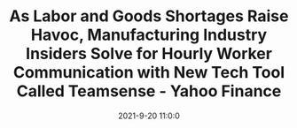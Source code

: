 ---
"title": "As Labor and Goods Shortages Raise Havoc, Manufacturing Industry Insiders Solve for Hourly Worker Communication with New Tech Tool Called Teamsense - Yahoo Finance"
"date": "2021-9-20 11:0:0"
"feed_name": "GOOGLENEWSINDUSTRIAL"
"feed_website": "https://news.google.com/search?q=industrial%2Bincident&hl=en-US&gl=US&ceid=US:en"
"feed_rss": "https://news.google.com/rss/search?q=industrial%2Bincident&hl=en-US&gl=US&ceid=US:en"
"link": "https://finance.yahoo.com/news/labor-goods-shortages-raise-havoc-110000656.html"
"file": "_posts/2021-1-1-3d3b0bbd1a51b7e84e1e8393d73e9f8d22440d67.md"
"accident": "0"
"drilling": "0"
"dead": "0"
"injured": "0"
---